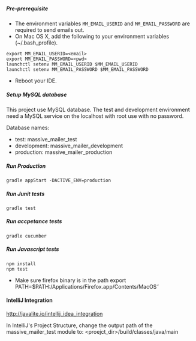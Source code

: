 ##### Pre-prerequisite
* The environment variables `MM_EMAIL_USERID` and `MM_EMAIL_PASSWORD` are required to send emails out.
* On Mac OS X, add the following to your environment variables (~/.bash_profile).
```
export MM_EMAIL_USERID=<email>
export MM_EMAIL_PASSWORD=<pwd>
launchctl setenv MM_EMAIL_USERID $MM_EMAIL_USERID
launchctl setenv MM_EMAIL_PASSWORD $MM_EMAIL_PASSWORD
```
* Reboot your IDE.

##### Setup MySQL database

This project use MySQL database. The test and development environment need a MySQL service on the localhost with root
use with no password.

Database names:

* test: massive_mailer_test
* development: massive_mailer_development
* production: massive_mailer_production

##### Run Production

`gradle appStart -DACTIVE_ENV=production`

##### Run Junit tests

`gradle test`

##### Run accpetance tests

`gradle cucumber`

##### Run Javascript tests

```
npm install
npm test
```
* Make sure firefox binary is in the path export PATH=$PATH:/Applications/Firefox.app/Contents/MacOS˜

#### IntelliJ Integration

http://javalite.io/intellij_idea_integration

In IntelliJ's Project Structure, change the output path of the massive_mailer_test module to:
<proejct_dir>/build/classes/java/main
